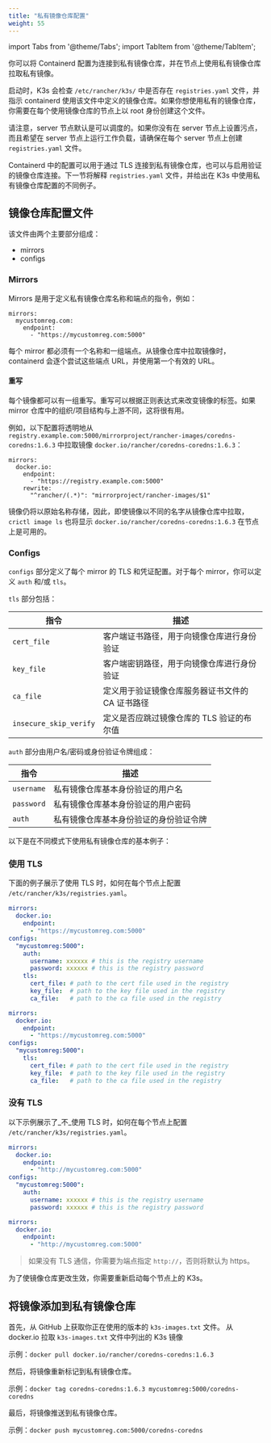 ```yaml
---
title: "私有镜像仓库配置"
weight: 55
---
```

import Tabs from '@theme/Tabs';
import TabItem from '@theme/TabItem';

你可以将 Containerd 配置为连接到私有镜像仓库，并在节点上使用私有镜像仓库拉取私有镜像。

启动时，K3s 会检查 `/etc/rancher/k3s/` 中是否存在 `registries.yaml` 文件，并指示 containerd 使用该文件中定义的镜像仓库。如果你想使用私有的镜像仓库，你需要在每个使用镜像仓库的节点上以 root 身份创建这个文件。

请注意，server 节点默认是可以调度的。如果你没有在 server 节点上设置污点，而且希望在 server 节点上运行工作负载，请确保在每个 server 节点上创建 `registries.yaml` 文件。

Containerd 中的配置可以用于通过 TLS 连接到私有镜像仓库，也可以与启用验证的镜像仓库连接。下一节将解释 `registries.yaml` 文件，并给出在 K3s 中使用私有镜像仓库配置的不同例子。

## 镜像仓库配置文件

该文件由两个主要部分组成：

- mirrors
- configs

### Mirrors

Mirrors 是用于定义私有镜像仓库名称和端点的指令，例如：

```
mirrors:
  mycustomreg.com:
    endpoint:
      - "https://mycustomreg.com:5000"
```

每个 mirror 都必须有一个名称和一组端点。从镜像仓库中拉取镜像时，containerd 会逐个尝试这些端点 URL，并使用第一个有效的 URL。

#### 重写

每个镜像都可以有一组重写。重写可以根据正则表达式来改变镜像的标签。如果 mirror 仓库中的组织/项目结构与上游不同，这将很有用。

例如，以下配置将透明地从 `registry.example.com:5000/mirrorproject/rancher-images/coredns-coredns:1.6.3` 中拉取镜像 `docker.io/rancher/coredns-coredns:1.6.3`：

```
mirrors:
  docker.io:
    endpoint:
      - "https://registry.example.com:5000"
    rewrite:
      "^rancher/(.*)": "mirrorproject/rancher-images/$1"
```

镜像仍将以原始名称存储，因此，即使镜像以不同的名字从镜像仓库中拉取，`crictl image ls` 也将显示 `docker.io/rancher/coredns-coredns:1.6.3` 在节点上是可用的。

### Configs

`configs` 部分定义了每个 mirror 的 TLS 和凭证配置。对于每个 mirror，你可以定义 `auth` 和/或 `tls`。

`tls` 部分包括：

| 指令 | 描述 |
|------------------------|--------------------------------------------------------------------------------------|
| `cert_file` | 客户端证书路径，用于向镜像仓库进行身份验证 |
| `key_file` | 客户端密钥路径，用于向镜像仓库进行身份验证 |
| `ca_file` | 定义用于验证镜像仓库服务器证书文件的 CA 证书路径 |
| `insecure_skip_verify` | 定义是否应跳过镜像仓库的 TLS 验证的布尔值 |

`auth` 部分由用户名/密码或身份验证令牌组成：

| 指令 | 描述 |
|------------|---------------------------------------------------------|
| `username` | 私有镜像仓库基本身份验证的用户名 |
| `password` | 私有镜像仓库基本身份验证的用户密码 |
| `auth` | 私有镜像仓库基本身份验证的身份验证令牌 |

以下是在不同模式下使用私有镜像仓库的基本例子：

### 使用 TLS

下面的例子展示了使用 TLS 时，如何在每个节点上配置 `/etc/rancher/k3s/registries.yaml`。

<Tabs>
<TabItem value="有认证">

```yaml
mirrors:
  docker.io:
    endpoint:
      - "https://mycustomreg.com:5000"
configs:
  "mycustomreg:5000":
    auth:
      username: xxxxxx # this is the registry username
      password: xxxxxx # this is the registry password
    tls:
      cert_file: # path to the cert file used in the registry
      key_file:  # path to the key file used in the registry
      ca_file:   # path to the ca file used in the registry
```

</TabItem>
<TabItem value="无认证">

```yaml
mirrors:
  docker.io:
    endpoint:
      - "https://mycustomreg.com:5000"
configs:
  "mycustomreg:5000":
    tls:
      cert_file: # path to the cert file used in the registry
      key_file:  # path to the key file used in the registry
      ca_file:   # path to the ca file used in the registry
```
</TabItem>
</Tabs>

### 没有 TLS

以下示例展示了_不_使用 TLS 时，如何在每个节点上配置 `/etc/rancher/k3s/registries.yaml`。

<Tabs>
<TabItem value="有认证">

```yaml
mirrors:
  docker.io:
    endpoint:
      - "http://mycustomreg.com:5000"
configs:
  "mycustomreg:5000":
    auth:
      username: xxxxxx # this is the registry username
      password: xxxxxx # this is the registry password
```

</TabItem>
<TabItem value="无认证">

```yaml
mirrors:
  docker.io:
    endpoint:
      - "http://mycustomreg.com:5000"
```
</TabItem>
</Tabs>

> 如果没有 TLS 通信，你需要为端点指定 `http://`，否则将默认为 https。

为了使镜像仓库更改生效，你需要重新启动每个节点上的 K3s。

## 将镜像添加到私有镜像仓库

首先，从 GitHub 上获取你正在使用的版本的 `k3s-images.txt` 文件。
从 docker.io 拉取 `k3s-images.txt` 文件中列出的 K3s 镜像

示例：`docker pull docker.io/rancher/coredns-coredns:1.6.3`

然后，将镜像重新标记到私有镜像仓库。

示例：`docker tag coredns-coredns:1.6.3 mycustomreg:5000/coredns-coredns`

最后，将镜像推送到私有镜像仓库。

示例：`docker push mycustomreg.com:5000/coredns-coredns`
